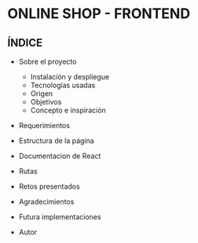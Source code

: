 # ONLINE SHOP - FRONTEND

## ÍNDICE

- Sobre el proyecto
    - Instalación y despliegue
    - Tecnologías usadas
    - Origen
    - Objetivos
    - Concepto e inspiración

- Requerimientos

- Estructura de la página

- Documentacion de React

- Rutas

- Retos presentados

- Agradecimientos

- Futura implementaciones

- Autor